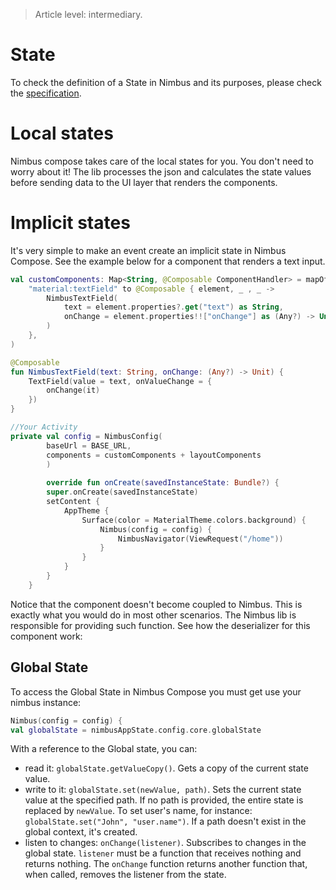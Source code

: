 > Article level: intermediary.

# State
To check the definition of a State in Nimbus and its purposes, please check the [specification](specification/state).

# Local states
Nimbus compose takes care of the local states for you. You don't need to worry about it! The lib processes the json and calculates the state values
before sending data to the UI layer that renders the components.

# Implicit states
It's very simple to make an event create an implicit state in Nimbus Compose. See the example below for a component that renders a text input.

```kotlin
val customComponents: Map<String, @Composable ComponentHandler> = mapOf(
    "material:textField" to @Composable { element, _ , _ ->
        NimbusTextField(
            text = element.properties?.get("text") as String,
            onChange = element.properties!!["onChange"] as (Any?) -> Unit,
        )
    },
)

@Composable
fun NimbusTextField(text: String, onChange: (Any?) -> Unit) {
    TextField(value = text, onValueChange = {
        onChange(it)
    })
}
```

```kotlin
//Your Activity
private val config = NimbusConfig(
        baseUrl = BASE_URL,
        components = customComponents + layoutComponents
        )
        
        override fun onCreate(savedInstanceState: Bundle?) {
        super.onCreate(savedInstanceState)
        setContent {
            AppTheme {
                Surface(color = MaterialTheme.colors.background) {
                    Nimbus(config = config) {
                        NimbusNavigator(ViewRequest("/home"))
                    }
                }
            }
        }
    }
```
Notice that the component doesn't become coupled to Nimbus. This is exactly what you would do in most other scenarios. The Nimbus lib is responsible
for providing such function. See how the deserializer for this component work:

## Global State
To access the Global State in Nimbus Compose you must get use your nimbus instance:

```kotlin
Nimbus(config = config) {
val globalState = nimbusAppState.config.core.globalState
```

With a reference to the Global state, you can:
- read it: `globalState.getValueCopy()`. Gets a copy of the current state value.
- write to it: `globalState.set(newValue, path)`. Sets the current state value at the specified path. If no path is provided, the entire state is
replaced by `newValue`. To set user's name, for instance: `globalState.set("John", "user.name")`. If a path doesn't exist in the global context, it's
created.
- listen to changes: `onChange(listener)`. Subscribes to changes in the global state. `listener` must be a function that receives nothing and returns
nothing. The `onChange` function returns another function that, when called, removes the listener from the state.

